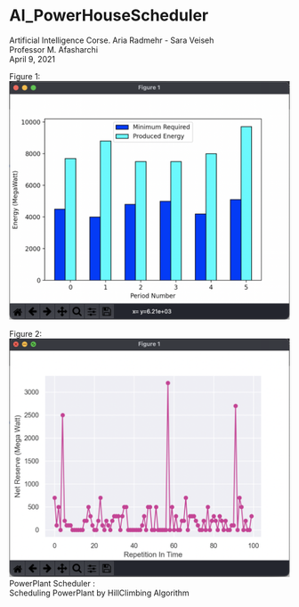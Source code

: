 # AI_PowerHouseScheduler 
Artificial Intelligence Corse. 
Aria Radmehr - Sara Veiseh  
Professor M. Afasharchi   
April 9, 2021  

Figure 1:  
![](Images/Figure1.png)  

Figure 2:
![](Images/Figure2.png)  
PowerPlant Scheduler :  
Scheduling PowerPlant by HillClimbing Algorithm
